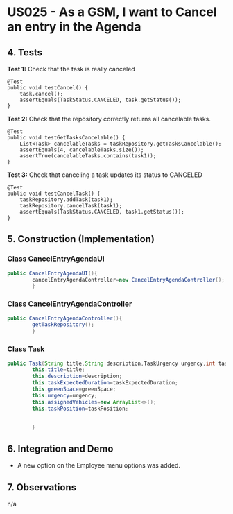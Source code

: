 # US025 - As a GSM, I want to Cancel an entry in the Agenda

## 4. Tests

**Test 1:** Check that the task is really canceled

	@Test
    public void testCancel() {
        task.cancel();
        assertEquals(TaskStatus.CANCELED, task.getStatus());
    }

**Test 2:** Check that the repository correctly returns all cancelable tasks.

    @Test
    public void testGetTasksCancelable() {
        List<Task> cancelableTasks = taskRepository.getTasksCancelable();
        assertEquals(4, cancelableTasks.size());
        assertTrue(cancelableTasks.contains(task1));
    }

**Test 3:** Check that canceling a task updates its status to CANCELED

    @Test
    public void testCancelTask() {
        taskRepository.addTask(task1);
        taskRepository.cancelTask(task1);
        assertEquals(TaskStatus.CANCELED, task1.getStatus());
    }



## 5. Construction (Implementation)

### Class CancelEntryAgendaUI

```java
public CancelEntryAgendaUI(){
        cancelEntryAgendaController=new CancelEntryAgendaController();
        }
```

### Class CancelEntryAgendaController

```java
public CancelEntryAgendaController(){
        getTaskRepository();
        }
```

### Class Task

```java
public Task(String title,String description,TaskUrgency urgency,int taskExpectedDuration,GreenSpace greenSpace,TaskPosition taskPosition){
        this.title=title;
        this.description=description;
        this.taskExpectedDuration=taskExpectedDuration;
        this.greenSpace=greenSpace;
        this.urgency=urgency;
        this.assignedVehicles=new ArrayList<>();
        this.taskPosition=taskPosition;


        }
```

## 6. Integration and Demo

* A new option on the Employee menu options was added.


## 7. Observations

n/a